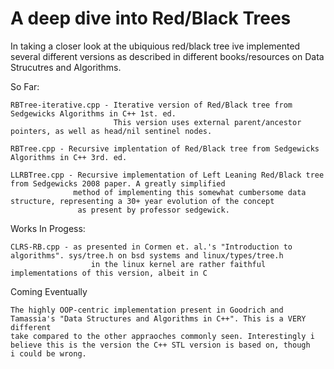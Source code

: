 # A deep dive into Red/Black Trees

In taking a closer look at the ubiquious red/black tree ive implemented several different versions
as described in different books/resources on Data Strucutres and Algorithms.

So Far:
```
RBTree-iterative.cpp - Iterative version of Red/Black tree from Sedgewicks Algorithms in C++ 1st. ed.
                       This version uses external parent/ancestor pointers, as well as head/nil sentinel nodes.
                       
RBTree.cpp - Recursive implentation of Red/Black tree from Sedgewicks Algorithms in C++ 3rd. ed.

LLRBTree.cpp - Recursive implementation of Left Leaning Red/Black tree from Sedgewicks 2008 paper. A greatly simplified
              method of implementing this somewhat cumbersome data structure, representing a 30+ year evolution of the concept
               as present by professor sedgewick.
```

Works In Progess:
```
CLRS-RB.cpp - as presented in Cormen et. al.'s "Introduction to algorithms". sys/tree.h on bsd systems and linux/types/tree.h
                  in the linux kernel are rather faithful implementations of this version, albeit in C
```

Coming Eventually
```
The highly OOP-centric implementation present in Goodrich and Tamassia's "Data Structures and Algorithms in C++". This is a VERY different
take compared to the other appraoches commonly seen. Interestingly i believe this is the version the C++ STL version is based on, though
i could be wrong.
```

